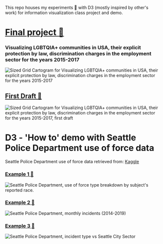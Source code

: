 This repo houses my experiments 🧪 with D3 (mostly inspired by other's work) for information visualization class project and demo.


# [Final project 🔗](http://prasadthakur.info/viz-design-demo/final-2.html) 
### Visualizing LGBTQIA+ communities in USA, their explicit protection by law, discrimination charges in the employment sector for the years 2015-2017
![Sized Grid Cartogram for Visualizing LGBTQIA+ communities in USA, their explicit protection by law, discrimination charges in the employment sector for the years 2015-2017](https://user-images.githubusercontent.com/43764832/85897609-7f3bb280-b7af-11ea-986e-30af93d48722.png)


## [First Draft 🔗](http://prasadthakur.info/viz-design-demo/final.html) 
![Sized Grid Cartogram for Visualizing LGBTQIA+ communities in USA, their explicit protection by law, discrimination charges in the employment sector for the years 2015-2017, first draft](https://user-images.githubusercontent.com/43764832/85897715-c033c700-b7af-11ea-9913-df2ed960b1be.png)


# D3 - 'How to' demo with Seattle Police Department use of force data
Seattle Police Department use of force data retrieved from: [Kaggle](https://www.kaggle.com/city-of-seattle/seattle-use-of-force)

### [Example 1 🔗](http://prasadthakur.info/viz-design-demo/example1.html)
![Seattle Police Department, use of force type breakdown by subject's reported race.](https://raw.github.com/prsdthkr/viz-design-demo/master/screenshots/example1.png)

### [Example 2 🔗](http://prasadthakur.info/viz-design-demo/example2.html)
![Seattle Police Department, monthly incidents (2014-2019)](https://raw.github.com/prsdthkr/viz-design-demo/master/screenshots/example2.png)

### [Example 3 🔗](http://prasadthakur.info/viz-design-demo/example3.html)
![Seattle Police Department, incident type vs Seattle City Sector](https://raw.github.com/prsdthkr/viz-design-demo/master/screenshots/example3.png)
